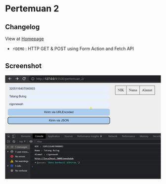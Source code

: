 # Pertemuan 2
## Changelog
View at [Homepage](https://github.com/ricky03knowhere/IF215007#pertemuan-2)
- ⚡`DEMO` : HTTP GET & POST using Form Action and Fetch API
## Screenshot
![img](./Screenshot%202022-09-22%20213045.png)